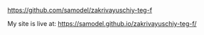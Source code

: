 https://github.com/samodel/zakrivayuschiy-teg-f

My site is live at:
https://samodel.github.io/zakrivayuschiy-teg-f/